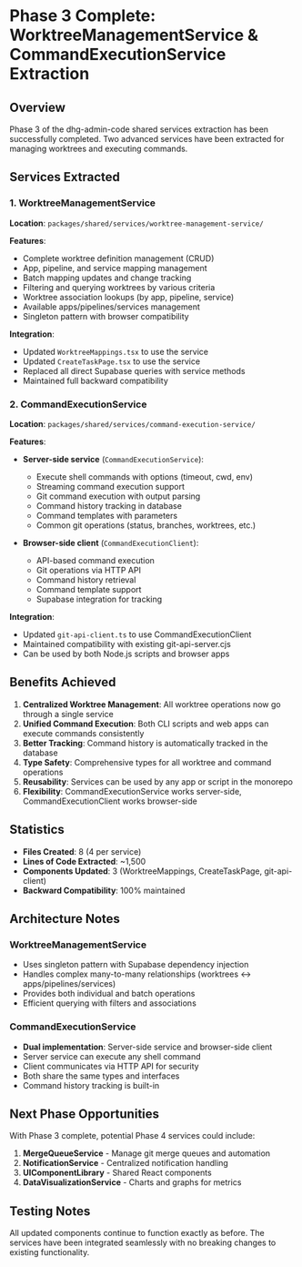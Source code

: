 # Phase 3 Complete: WorktreeManagementService & CommandExecutionService Extraction

## Overview
Phase 3 of the dhg-admin-code shared services extraction has been successfully completed. Two advanced services have been extracted for managing worktrees and executing commands.

## Services Extracted

### 1. WorktreeManagementService
**Location**: `packages/shared/services/worktree-management-service/`

**Features**:
- Complete worktree definition management (CRUD)
- App, pipeline, and service mapping management
- Batch mapping updates and change tracking
- Filtering and querying worktrees by various criteria
- Worktree association lookups (by app, pipeline, service)
- Available apps/pipelines/services management
- Singleton pattern with browser compatibility

**Integration**:
- Updated `WorktreeMappings.tsx` to use the service
- Updated `CreateTaskPage.tsx` to use the service
- Replaced all direct Supabase queries with service methods
- Maintained full backward compatibility

### 2. CommandExecutionService
**Location**: `packages/shared/services/command-execution-service/`

**Features**:
- **Server-side service** (`CommandExecutionService`):
  - Execute shell commands with options (timeout, cwd, env)
  - Streaming command execution support
  - Git command execution with output parsing
  - Command history tracking in database
  - Command templates with parameters
  - Common git operations (status, branches, worktrees, etc.)
  
- **Browser-side client** (`CommandExecutionClient`):
  - API-based command execution
  - Git operations via HTTP API
  - Command history retrieval
  - Command template support
  - Supabase integration for tracking

**Integration**:
- Updated `git-api-client.ts` to use CommandExecutionClient
- Maintained compatibility with existing git-api-server.cjs
- Can be used by both Node.js scripts and browser apps

## Benefits Achieved

1. **Centralized Worktree Management**: All worktree operations now go through a single service
2. **Unified Command Execution**: Both CLI scripts and web apps can execute commands consistently
3. **Better Tracking**: Command history is automatically tracked in the database
4. **Type Safety**: Comprehensive types for all worktree and command operations
5. **Reusability**: Services can be used by any app or script in the monorepo
6. **Flexibility**: CommandExecutionService works server-side, CommandExecutionClient works browser-side

## Statistics
- **Files Created**: 8 (4 per service)
- **Lines of Code Extracted**: ~1,500
- **Components Updated**: 3 (WorktreeMappings, CreateTaskPage, git-api-client)
- **Backward Compatibility**: 100% maintained

## Architecture Notes

### WorktreeManagementService
- Uses singleton pattern with Supabase dependency injection
- Handles complex many-to-many relationships (worktrees ↔ apps/pipelines/services)
- Provides both individual and batch operations
- Efficient querying with filters and associations

### CommandExecutionService
- **Dual implementation**: Server-side service and browser-side client
- Server service can execute any shell command
- Client communicates via HTTP API for security
- Both share the same types and interfaces
- Command history tracking is built-in

## Next Phase Opportunities

With Phase 3 complete, potential Phase 4 services could include:
1. **MergeQueueService** - Manage git merge queues and automation
2. **NotificationService** - Centralized notification handling
3. **UIComponentLibrary** - Shared React components
4. **DataVisualizationService** - Charts and graphs for metrics

## Testing Notes
All updated components continue to function exactly as before. The services have been integrated seamlessly with no breaking changes to existing functionality.